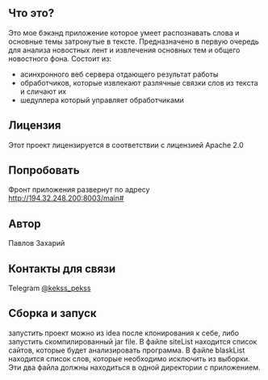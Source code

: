 ## Что это?
Это мое бэкэнд приложение которое умеет распознавать слова и основные темы затронутые в тексте.
Предназначено в первую очередь для анализа новостных лент и извлечения основных тем и общего новостного фона.
Состоит из:
- асинхронного веб сервера отдающего результат работы
- обработчиков, которые извлекают разлячные связки слов из текста и сличают их
- шедуллера который управляет обработчиками



## Лицензия

Этот проект лицензируется в соответствии с лицензией Apache 2.0


## Попробовать
Фронт приложения развернут по адресу http://194.32.248.200:8003/main#

## Автор
Павлов Захарий

## Контакты для связи
Telegram [@kekss_pekss](https://t.me/kekss_pekss)



## Сборка и запуск

запустить проект можно из idea после клонирования к себе, либо запустить скомпилированный jar file. В файле siteList находится список сайтов, которые будет анализировать программа. 
В файле blaskList находится список слов, которые необходимо исключить из выборки. Эти два файла должны находиться в одной директории с приложением.
